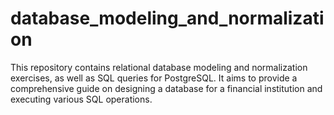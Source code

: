 # database_modeling_and_normalization
This repository contains relational database modeling and normalization exercises, as well as SQL queries for PostgreSQL. It aims to provide a comprehensive guide on designing a database for a financial institution and executing various SQL operations.
